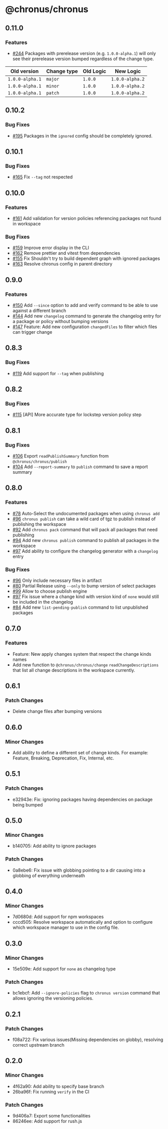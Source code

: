 # @chronus/chronus

## 0.11.0

### Features

- [#244](https://github.com/timotheeguerin/chronus/pull/244) Packages with prerelease version (e.g. `1.0.0-alpha.1`) will only see their prerelease version bumped regardless of the change type.
  
| Old version     | Change type    | Old Logic | New Logic       |
| --------------- | ------- | --------- | --------------- |
| `1.0.0-alpha.1` | `major` | `1.0.0`   | `1.0.0-alpha.2` |
| `1.0.0-alpha.1` | `minor` | `1.0.0`   | `1.0.0-alpha.2` |
| `1.0.0-alpha.1` | `patch` | `1.0.0`   | `1.0.0-alpha.2` |


## 0.10.2

### Bug Fixes

- [#195](https://github.com/timotheeguerin/chronus/pull/195) Packages in the `ignored` config should be completely ignored.


## 0.10.1

### Bug Fixes

- [#165](https://github.com/timotheeguerin/chronus/pull/165) Fix `--tag` not respected


## 0.10.0

### Features

- [#161](https://github.com/timotheeguerin/chronus/pull/161) Add validation for version policies referencing packages not found in workspace

### Bug Fixes

- [#159](https://github.com/timotheeguerin/chronus/pull/159) Improve error display in the CLI
- [#162](https://github.com/timotheeguerin/chronus/pull/162) Remove prettier and vitest from dependencies
- [#155](https://github.com/timotheeguerin/chronus/pull/155) Fix Shouldn't try to build dependent graph with ignored packages
- [#163](https://github.com/timotheeguerin/chronus/pull/163) Resolve chronus config in parent directory


## 0.9.0

### Features

- [#150](https://github.com/timotheeguerin/chronus/pull/150) Add `--since` option to add and verify command to be able to use against a different branch
- [#144](https://github.com/timotheeguerin/chronus/pull/144) Add new `changelog` command to generate the changelog entry for a package or policy without bumping versions
- [#147](https://github.com/timotheeguerin/chronus/pull/147) Feature: Add new configuration `changedFiles` to filter which files can trigger change


## 0.8.3

### Bug Fixes

- [#119](https://github.com/timotheeguerin/chronus/pull/119) Add support for `--tag` when publishing


## 0.8.2

### Bug Fixes

- [#115](https://github.com/timotheeguerin/chronus/pull/115) [API] More accurate type for lockstep version policy step


## 0.8.1

### Bug Fixes

- [#106](https://github.com/timotheeguerin/chronus/pull/106) Export `readPublishSummary` function from `@chronus/chronus/publish`
- [#104](https://github.com/timotheeguerin/chronus/pull/104) Add `--report-summary` to `publish` command to save a report summary


## 0.8.0

### Features

- [#78](https://github.com/timotheeguerin/chronus/pull/78) Auto-Select the undocumented packages when using `chronus add`
- [#96](https://github.com/timotheeguerin/chronus/pull/96) `chronus publish` can take a wild card of tgz to publish instead of publishing the workspace
- [#92](https://github.com/timotheeguerin/chronus/pull/92) Add `chronus pack` command that will pack all packages that need publishing
- [#94](https://github.com/timotheeguerin/chronus/pull/94) Add new `chronus publish` command to publish all packages in the workspace
- [#97](https://github.com/timotheeguerin/chronus/pull/97) Add ability to configure the changelog generator with a `changelog` entry

### Bug Fixes

- [#96](https://github.com/timotheeguerin/chronus/pull/96) Only include necessary files in artifact
- [#80](https://github.com/timotheeguerin/chronus/pull/80) Partial Release using `--only` to bump version of select packages
- [#99](https://github.com/timotheeguerin/chronus/pull/99) Allow to choose publish engine
- [#97](https://github.com/timotheeguerin/chronus/pull/97) Fix issue where a change kind with version kind of `none` would still be included in the changelog
- [#84](https://github.com/timotheeguerin/chronus/pull/84) Add new `list-pending-publish` command to list unpublished packages


## 0.7.0

### Features
 
- Feature: New apply changes system that respect the change kinds names
- Add new function to `@chronus/chronus/change` `readChangeDescriptions` that list all change descriptions in the workspace currently.

## 0.6.1

### Patch Changes

- Delete change files after bumping versions

## 0.6.0

### Minor Changes

- Add ability to define a different set of change kinds. For example: Feature, Breaking, Deprecation, Fix, Internal, etc.

## 0.5.1

### Patch Changes

- e32943e: Fix: ignoring packages having dependencies on package being bumped

## 0.5.0

### Minor Changes

- b140705: Add ability to ignore packages

### Patch Changes

- 0a8ebe6: Fix issue with globbing pointing to a dir causing into a globbing of everything underneath

## 0.4.0

### Minor Changes

- 7d0680d: Add support for npm workspaces
- cccd505: Resolve workspace automatically and option to configure which workspace manager to use in the config file.

## 0.3.0

### Minor Changes

- 15e509e: Add support for `none` as changelog type

### Patch Changes

- bc1ebcf: Add `--ignore-policies` flag to `chronus version` command that allows ignoring the versioning policies.

## 0.2.1

### Patch Changes

- f08a722: Fix various issues(Missing dependencies on globby), resolving correct upstream branch

## 0.2.0

### Minor Changes

- 4f62a90: Add ability to specify base branch
- 26ba96f: Fix running `verify` in the CI

### Patch Changes

- 9d406a7: Export some functionalities
- 86246ee: Add support for rush.js
